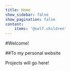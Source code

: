 ```yaml
---
title: Home
show_sidebar: false
show_pagination: false
content:
    items: '@self.children'
---
```


#Welcome!

##To my personal website

Projects will go here!

